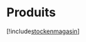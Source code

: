 # Produits

[!include[stockenmagasin](produits.stockenmagasin.autogen.md)]




























































































































